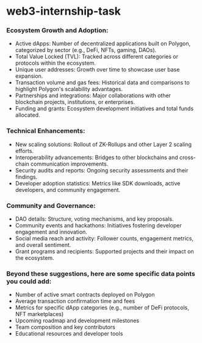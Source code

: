 # web3-internship-task

### Ecosystem Growth and Adoption:

* Active dApps: Number of decentralized applications built on Polygon, categorized by sector (e.g., DeFi, NFTs, gaming, DAOs).
* Total Value Locked (TVL): Tracked across different categories or protocols within the ecosystem.
* Unique user addresses: Growth over time to showcase user base expansion.
* Transaction volume and gas fees: Historical data and comparisons to highlight Polygon's scalability advantages.
* Partnerships and integrations: Major collaborations with other blockchain projects, institutions, or enterprises.
* Funding and grants: Ecosystem development initiatives and total funds allocated.

### Technical Enhancements:

* New scaling solutions: Rollout of ZK-Rollups and other Layer 2 scaling efforts.
* Interoperability advancements: Bridges to other blockchains and cross-chain communication improvements.
* Security audits and reports: Ongoing security assessments and their findings.
* Developer adoption statistics: Metrics like SDK downloads, active developers, and community engagement.

### Community and Governance:

* DAO details: Structure, voting mechanisms, and key proposals.
* Community events and hackathons: Initiatives fostering developer engagement and innovation.
* Social media reach and activity: Follower counts, engagement metrics, and overall sentiment.
* Grant programs and recipients: Supported projects and their impact on the ecosystem.

### Beyond these suggestions, here are some specific data points you could add:

* Number of active smart contracts deployed on Polygon
* Average transaction confirmation time and fees
* Metrics for specific dApp categories (e.g., number of DeFi protocols, NFT marketplaces)
* Upcoming roadmap and development milestones
* Team composition and key contributors
* Educational resources and developer tools
